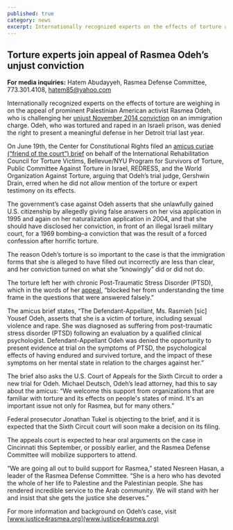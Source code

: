 ```yaml
---
published: true
category: news
excerpt: Internationally recognized experts on the effects of torture are weighing in on the appeal of prominent Palestinian American activist Rasmea Odeh.
---
```


## Torture experts join appeal of Rasmea Odeh’s unjust conviction

**For media inquiries:** Hatem Abudayyeh, Rasmea Defense Committee, 773.301.4108, [hatem85@yahoo.com](mailto:hatem85@yahoo.com) 

Internationally recognized experts on the effects of torture are weighing in on the appeal of prominent Palestinian American activist Rasmea Odeh, who is challenging her [unjust November 2014 conviction](http://justice4rasmea.org/news/2014/11/10/rasmea-found-guilty/) on an immigration charge. Odeh, who was tortured and raped in an Israeli prison, was denied the right to present a meaningful defense in her Detroit trial last year. 

On June 19th, the Center for Constitutional Rights filed an [amicus curiae (“friend of the court”) brief](http://justice4rasmea.org/assets/img/CCR-Amicus-2.pdf) on behalf of the International Rehabilitation Council for Torture Victims, Bellevue/NYU Program for Survivors of Torture, Public Committee Against Torture in Israel, REDRESS, and the World Organization Against Torture, arguing that Odeh’s trial judge, Gershwin Drain, erred when he did not allow mention of the torture or expert testimony on its effects.

The government’s case against Odeh asserts that she unlawfully gained U.S. citizenship by allegedly giving false answers on her visa application in 1995 and again on her naturalization application in 2004, and that she should have disclosed her conviction, in front of an illegal Israeli military court, for a 1969 bombing–a conviction that was the result of a forced confession after horrific torture. 

The reason Odeh’s torture is so important to the case is that the immigration forms that she is alleged to have filled out incorrectly are less than clear, and her conviction turned on what she “knowingly” did or did not do. 

The torture left her with chronic Post-Traumatic Stress Disorder (PTSD), which in the words of her [appeal](http://justice4rasmea.org/news/2015/06/09/rasmea-odeh-appeals-conviction-and-sentencing/), “blocked her from understanding the time frame in the questions that were answered falsely.”

The amicus brief states, “The Defendant-Appellant, Ms. Rasmieh [sic] Yousef Odeh, asserts that she is a victim of torture, including sexual violence and rape. She was diagnosed as suffering from post-traumatic stress disorder (PTSD) following an evaluation by a qualified clinical psychologist. Defendant-Appellant Odeh was denied the opportunity to present evidence at trial on the symptoms of PTSD, the psychological effects of having endured and survived torture, and the impact of these symptoms on her mental state in relation to the charges against her.” 

The brief also asks the U.S. Court of Appeals for the Sixth Circuit to order a new trial for Odeh.  Michael Deutsch, Odeh’s lead attorney, had this to say about the amicus: “We welcome this support from organizations that are familiar with torture and its effects on people's states of mind.  It's an important issue not only for Rasmea, but for many others.”

Federal prosecutor Jonathan Tukel is objecting to the brief, and it is expected that the Sixth Circuit court will soon make a decision on its filing. 

The appeals court is expected to hear oral arguments on the case in Cincinnati this September, or possibly earlier, and the Rasmea Defense Committee will mobilize supporters to attend.

“We are going all out to build support for Rasmea,” stated Nesreen Hasan, a leader of the Rasmea Defense Committee. “She is a hero who has devoted the whole of her life to Palestine and the Palestinian people. She has rendered incredible service to the Arab community. We will stand with her and insist that she gets the justice she deserves.”

For more information and background on Odeh’s case, visit [www.justice4rasmea.org](www.justice4rasmea.org) 
